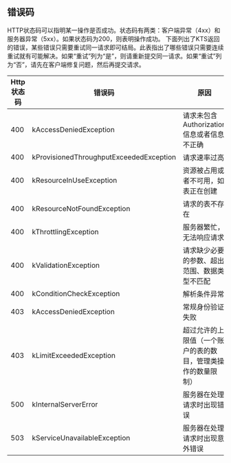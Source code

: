 ## 错误码

HTTP状态码可以指明某一操作是否成功。状态码有两类：客户端异常（4xx）和服务器异常（5xx）。如果状态码为200，则表明操作成功。
下面列出了KTS返回的错误，某些错误只需要重试同一请求即可结局。此表指出了哪些错误只需要连续重试就有可能解决。如果“重试”列为“是”，则请重新提交同一请求。如果“重试”列为“否”，请先在客户端修复问题，然后再提交请求。

Http状态码	| 错误码 | 原因 | 重试
----| ---- | ---- | ----
400	| kAccessDeniedException | 请求未包含Authorization信息或者信息不正确 | 否
400	| kProvisionedThroughputExceededException | 请求速率过高 | 是
400	| kResourceInUseException | 资源被占用或者不可用，如表正在创建 | 否
400	| kResourceNotFoundException | 请求的表不存在 | 否
400	| kThrottlingException | 服务器繁忙，无法响应请求 | 是
400	| kValidationException | 请求缺少必要的参数、超出范围、数据类型不匹配 | 否
400	| kConditionCheckException | 解析条件异常 | 否
403	| kAccessDeniedException | 常规身份验证失败 | 否
403	| kLimitExceededException | 超过允许的上限值（一个账户的表的数目，管理类操作的数量限制）  | 否
500	| kInternalServerError | 服务器在处理请求时出现错误 | 是
503	| kServiceUnavailableException | 服务器在处理请求时出现意外错误 | 是
